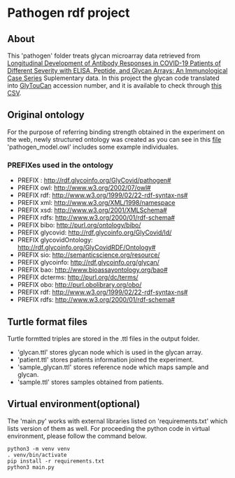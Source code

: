 # Pathogen rdf project
## About
This 'pathogen' folder treats glycan microarray data retrieved from [Longitudinal Development of Antibody Responses in COVID-19 Patients of Different Severity with ELISA, Peptide, and Glycan Arrays: An Immunological Case Series](http://www.ncbi.nlm.nih.gov/pmc/articles/pmc8067489/) Suplementary data.
In this project the glycan code translated into [GlyTouCan](https://glytoucan.org) accession number, and it is available to check through [this CSV](./pathogens_glycans.csv).

## Original ontology
For the purpose of referring binding strength obtained in the experiment on the web, newly structured ontology was created as you can see in this [file](./pathogen_base.owl)
'pathogen_model.owl' includes some example individuales.

### PREFIXes used in the ontology
- PREFIX : <http://rdf.glycoinfo.org/GlyCovid/pathogen#>
- PREFIX owl: <http://www.w3.org/2002/07/owl#>
- PREFIX rdf: <http://www.w3.org/1999/02/22-rdf-syntax-ns#>
- PREFIX xml: <http://www.w3.org/XML/1998/namespace>
- PREFIX xsd: <http://www.w3.org/2001/XMLSchema#>
- PREFIX rdfs: <http://www.w3.org/2000/01/rdf-schema#>
- PREFIX bibo: <http://purl.org/ontology/bibo/>
- PREFIX glycovid: <http://rdf.glycoinfo.org/GlyCovid/Id/>
- PREFIX glycovidOntology: <http://rdf.glycoinfo.org/GlyCovidRDF/Ontology#>
- PREFIX sio: <http://semanticscience.org/resource/>
- PREFIX glycoinfo: <http://rdf.glycoinfo.org/glycan/>
- PREFIX bao: <http://www.bioassayontology.org/bao#>
- PREFIX dcterms: <http://purl.org/dc/terms/>
- PREFIX obo: <http://purl.obolibrary.org/obo/>
- PREFIX rdf: <http://www.w3.org/1999/02/22-rdf-syntax-ns#>
- PREFIX rdfs: <http://www.w3.org/2000/01/rdf-schema#>



## Turtle format files
Turtle formtted triples are stored in the .ttl files in the output folder.
- 'glycan.ttl' stores glycan node which is used in the glycan array.
- 'patient.ttl' stores patients information joined the experiment.
- 'sample_glycan.ttl' stores reference node which maps sample and glycan.
- 'sample.ttl' stores samples obtained from patients.

## Virtual environment(optional)
The 'main.py' works with external libraries listed on 'requirements.txt' which lists version of them as well.
For proceeding the python code in virtual environment, please follow the command below.
```
python3 -m venv venv
. venv/bin/activate
pip install -r requirements.txt
python3 main.py
```

